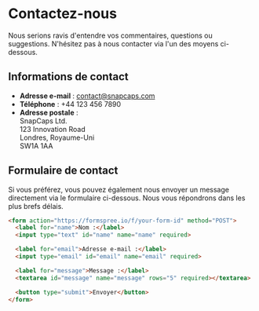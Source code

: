 # Contactez-nous

Nous serions ravis d'entendre vos commentaires, questions ou suggestions. N'hésitez pas à nous contacter via l'un des moyens ci-dessous.

## Informations de contact

- **Adresse e-mail** : contact@snapcaps.com
- **Téléphone** : +44 123 456 7890
- **Adresse postale** :  
  SnapCaps Ltd.  
  123 Innovation Road  
  Londres, Royaume-Uni  
  SW1A 1AA

## Formulaire de contact

Si vous préférez, vous pouvez également nous envoyer un message directement via le formulaire ci-dessous. Nous vous répondrons dans les plus brefs délais.

```html
<form action="https://formspree.io/f/your-form-id" method="POST">
  <label for="name">Nom :</label>
  <input type="text" id="name" name="name" required>

  <label for="email">Adresse e-mail :</label>
  <input type="email" id="email" name="email" required>

  <label for="message">Message :</label>
  <textarea id="message" name="message" rows="5" required></textarea>

  <button type="submit">Envoyer</button>
</form>